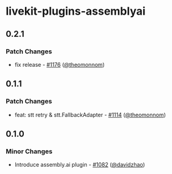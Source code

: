 # livekit-plugins-assemblyai

## 0.2.1

### Patch Changes

- fix release - [#1176](https://github.com/livekit/agents/pull/1176) ([@theomonnom](https://github.com/theomonnom))

## 0.1.1

### Patch Changes

- feat: stt retry & stt.FallbackAdapter - [#1114](https://github.com/livekit/agents/pull/1114) ([@theomonnom](https://github.com/theomonnom))

## 0.1.0

### Minor Changes

- Introduce assembly.ai plugin - [#1082](https://github.com/livekit/agents/pull/1082) ([@davidzhao](https://github.com/davidzhao))
